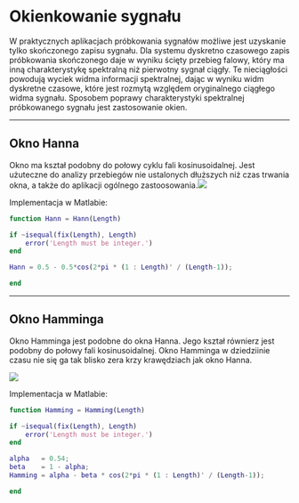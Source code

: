 # Okienkowanie sygnału

W praktycznych aplikacjach próbkowania sygnałów możliwe jest uzyskanie tylko skończonego zapisu sygnału. Dla systemu dyskretno czasowego zapis próbkowania skończonego daje w wyniku ścięty przebieg falowy, który ma inną charakterystykę spektralną niż pierwotny sygnał ciągły. Te nieciągłości powodują wyciek widma  informacji spektralnej, dając w wyniku widm dyskretne czasowe, które jest rozmytą względem oryginalnego ciągłego widma sygnału. Sposobem poprawy charakterystyki spektralnej próbkowanego sygnału jest zastosowanie okien.

---

## Okno Hanna

Okno ma kształ podobny do połowy cyklu fali kosinusoidalnej. Jest użuteczne do analizy przebiegów nie ustalonych dłuższych niż czas trwania okna, a także do aplikacji ogólnego zastoosowania.![](https://upload.wikimedia.org/wikipedia/commons/thumb/b/b3/Window_function_and_frequency_response_-_Hann.svg/1920px-Window_function_and_frequency_response_-_Hann.svg.png)

Implementacja w Matlabie:

```matlab
function Hann = Hann(Length)

if ~isequal(fix(Length), Length) 
    error('Length must be integer.')
end

Hann = 0.5 - 0.5*cos(2*pi * (1 : Length)' / (Length-1));

end
```

---

## Okno Hamminga

Okno Hamminga jest podobne do okna Hanna. Jego kształ równierz jest podobny do połowy fali kosinusoidalnej. Okno Hamminga w dziedziinie czasu nie się ga tak blisko zera krzy krawędziach jak okno Hanna.

![](https://upload.wikimedia.org/wikipedia/commons/thumb/0/05/Window_function_and_frequency_response_-_Gaussian_%28sigma_%3D_0.4%29.svg/1920px-Window_function_and_frequency_response_-_Gaussian_%28sigma_%3D_0.4%29.svg.png)

Implementacja w Matlabie:

```matlab
function Hamming = Hamming(Length)

if ~isequal(fix(Length), Length) 
    error('Length must be integer.')
end

alpha   = 0.54;
beta    = 1 - alpha;
Hamming = alpha - beta * cos(2*pi * (1 : Length)' / (Length-1)); 

end
```
